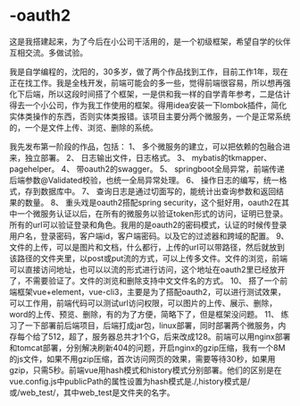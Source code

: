 # -oauth2
这是我搭建起来，为了今后在小公司干活用的，是一个初级框架，希望自学的伙伴互相交流。多做试验。


我是自学编程的，沈阳的，30多岁，做了两个作品找到工作，目前工作1年，现在正在找工作。我是全栈开发，前端可能会的多一些，觉得前端很容易，所以想再强化下后端，所以这段时间搭了个框架，一是供和我一样的自学青年参考，二是估计得去一个小公司，作为我工作使用的框架。得用idea安装一下lombok插件，简化实体类操作的东西，否则实体类报错。该项目主要分两个微服务，一个是正常系统的，一个是文件上传、浏览、删除的系统。

我先发布第一阶段的作品，包括：
1、	多个微服务的建立，可以把依赖的包融合进来，独立部署。
2、	日志输出文件，日志格式。
3、	mybatis的tkmapper、pagehelper。
4、	带oauth2的swagger。
5、	springboot全局异常，前端传递后端参数@Validated校验，也统一全局异常处理。
6、	操作日志的编写，统一格式，存到数据库中。
7、	查询日志是通过切面写的，能统计出查询参数和返回结果的数量。
8、	重头戏是oauth2搭配spring security，这个挺好用，oauth2在其中一个微服务认证以后，在所有的微服务以验证token形式的访问，证明已登录。所有的url可以验证登录和角色。我用的是oauth2的密码模式，认证的时候传登录用户名，登录密码，客户端id，客户端密码。以及它的过滤器和跨域的配置。
9、	文件的上传，可以是图片和文档，什么都行，上传的url可以带路径，然后就放到该路径的文件夹里，以post或put流的方式，可以上传多文件。文件的浏览，前端可以直接访问地址，也可以以流的形式进行访问，这个地址在oauth2里已经放开了，不需要验证了。文件的浏览和删除支持中文文件名的方式。
10、	搭了一个前端框架vue+element，vue-cli3，主要是为了搭配oauth2，可以进行测试效果，可以工作用，前端代码可以测试url访问权限，可以图片的上传、展示、删除，word的上传、预览、删除，有的为了方便，简略下了，但是框架没问题。
11、	练习了一下部署前后端项目，后端打成jar包，linux部署，同时部署两个微服务，内存每个给了512，超了，服务器总共才1个G，后来改成128。前端可以用nginx部署和tomcat部署，分别解决刷新404的问题，开启nginx的gzip压缩，我有一个8M的js文件，如果不用gzip压缩，首次访问网页的效果，需要等待30秒，如果用gzip，只需5秒。前端vue用hash模式和history模式分别部署。他们的区别是在vue.config.js中publicPath的属性设置为hash模式是./,history模式是/或/web_test/，其中web_test是文件夹的名字。

